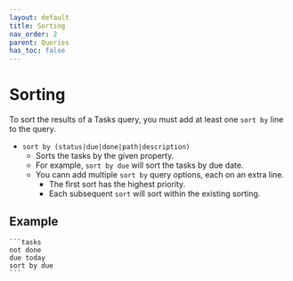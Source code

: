 ```yaml
---
layout: default
title: Sorting
nav_order: 2
parent: Queries
has_toc: false
---
```


# Sorting

To sort the results of a Tasks query, you must add at least one `sort by` line to the query.

- `sort by (status|due|done|path|description)`
    - Sorts the tasks by the given property.
    - For example, `sort by due` will sort the tasks by due date.
    - You cann add multiple `sort by` query options, each on an extra line.
        - The first sort has the highest priority.
        - Each subsequent `sort` will sort within the existing sorting.

## Example

    ```tasks
    not done
    due today
    sort by due
    ```
